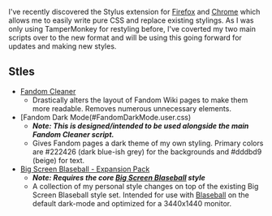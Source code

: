 I've recently discovered the Stylus extension for [Firefox](https://addons.mozilla.org/en-US/firefox/addon/styl-us/) and [Chrome](https://chrome.google.com/webstore/detail/stylus/clngdbkpkpeebahjckkjfobafhncgmne) which allows me to easily write pure CSS and replace existing stylings. As I was only using TamperMonkey for restyling before, I've coverted my two main scripts over to the new format and will be using this going forward for updates and making new styles.

## Stles

* [Fandom Cleaner](#FandomCleaner.user.css)
  - Drastically alters the layout of Fandom Wiki pages to make them more readable. Removes numerous unnecessary elements.
* [Fandom Dark Mode(#FandomDarkMode.user.css)
  - _**Note: This is designed/intended to be used alongside the main Fandom Cleaner script.**_
  - Gives Fandom pages a dark theme of my own styling. Primary colors are #222426 (dark blue-ish grey) for the backgrounds and #dddbd9 (beige) for text.
* [Big Screen Blaseball - Expansion Pack](#BSB-ExpansionPack.user.css) 
  - _**Note: Requires the core [Big Screen Blaseball](https://holmesmr.github.io/Blaseball-Userstyles/) style**_
  - A collection of my personal style changes on top of the existing Big Screen Blaseball style set. Intended for use with [Blaseball](https://www.blaseball.com) on the default dark-mode and optimized for a 3440x1440 monitor.